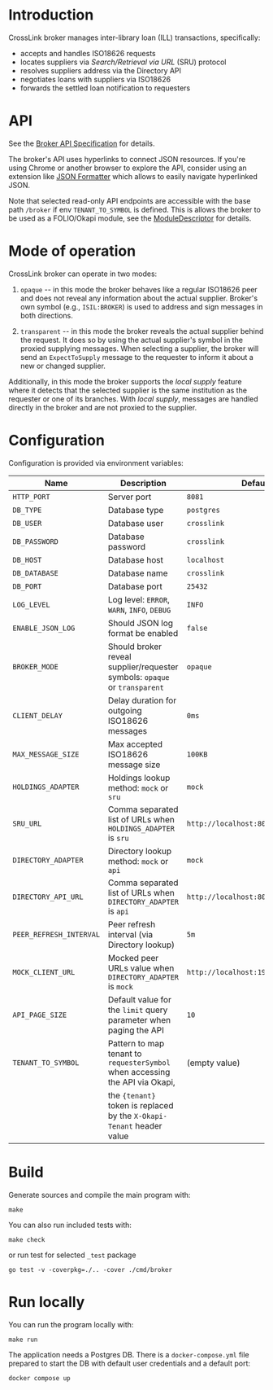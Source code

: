 # Introduction

CrossLink broker manages inter-library loan (ILL) transactions, specifically:

* accepts and handles ISO18626 requests
* locates suppliers via _Search/Retrieval via URL_ (SRU) protocol
* resolves suppliers address via the Directory API
* negotiates loans with suppliers via ISO18626
* forwards the settled loan notification to requesters

# API

See the [Broker API Specification](./oapi/open-api.yaml) for details.

The broker's API uses hyperlinks to connect JSON resources.
If you're using Chrome or another browser to explore the API,
consider using an extension like [JSON Formatter](https://chromewebstore.google.com/detail/json-formatter/bcjindcccaagfpapjjmafapmmgkkhgoa) which allows to easily navigate hyperlinked JSON.

Note that selected read-only API endpoints are accessible with the base path `/broker`
if env `TENANT_TO_SYMBOL` is defined.
This is allows the broker to be used as a FOLIO/Okapi module,
see the [ModuleDescriptor](./descriptors/ModuleDescriptor-template.json) for details.

# Mode of operation

CrossLink broker can operate in two modes:

1. `opaque` -- in this mode the broker behaves like a regular ISO18626 peer and does not reveal any information about the actual supplier. Broker's own symbol (e.g., `ISIL:BROKER`) is used to address and sign messages in both directions.

2. `transparent` -- in this mode the broker reveals the actual supplier behind the request. It does so by using the actual supplier's symbol in the proxied supplying messages. When selecting a supplier, the broker will send an `ExpectToSupply` message to the requester to inform it about a new or changed supplier.

Additionally, in this mode the broker supports the _local supply_ feature where it detects that the selected supplier is the same institution as the requester or one of its branches. With _local supply_, messages are handled directly in the broker and are not proxied to the supplier.

# Configuration

Configuration is provided via environment variables:

| Name                   | Description                                                                 | Default value                             |
|------------------------|-----------------------------------------------------------------------------|-------------------------------------------|
| `HTTP_PORT`            | Server port                                                                 | `8081`                                    |
| `DB_TYPE`              | Database type                                                               | `postgres`                                |
| `DB_USER`              | Database user                                                               | `crosslink`                               |
| `DB_PASSWORD`          | Database password                                                           | `crosslink`                               |
| `DB_HOST`              | Database host                                                               | `localhost`                               |
| `DB_DATABASE`          | Database name                                                               | `crosslink`                               |
| `DB_PORT`              | Database port                                                               | `25432`                                   |
| `LOG_LEVEL`            | Log level: `ERROR`, `WARN`, `INFO`, `DEBUG`                                 | `INFO`                                    |
| `ENABLE_JSON_LOG`      | Should JSON log format be enabled                                           | `false`                                   |
| `BROKER_MODE`          | Should broker reveal supplier/requester symbols: `opaque` or `transparent`  | `opaque`                                  |
| `CLIENT_DELAY`         | Delay duration for outgoing ISO18626 messages                               | `0ms`                                     |
| `MAX_MESSAGE_SIZE`     | Max accepted ISO18626 message size                                          | `100KB`                                   |
| `HOLDINGS_ADAPTER`     | Holdings lookup method: `mock` or `sru`                                     | `mock`                                    |
| `SRU_URL`              | Comma separated list of URLs when `HOLDINGS_ADAPTER` is `sru`               | `http://localhost:8081/sru`               |
| `DIRECTORY_ADAPTER`    | Directory lookup method: `mock` or `api`                                    | `mock`                                    |
| `DIRECTORY_API_URL`    | Comma separated list of URLs when `DIRECTORY_ADAPTER` is `api`              | `http://localhost:8081/directory/entries` |
| `PEER_REFRESH_INTERVAL`| Peer refresh interval (via Directory lookup)                                | `5m`                                      |
| `MOCK_CLIENT_URL`      | Mocked peer URLs value when `DIRECTORY_ADAPTER` is `mock`                   | `http://localhost:19083/iso18626`         |
| `API_PAGE_SIZE`        | Default value for the `limit` query parameter when paging the API           | `10`                                      |
| `TENANT_TO_SYMBOL`     | Pattern to map tenant to `requesterSymbol` when accessing the API via Okapi,| (empty value)                             |
|                        | the `{tenant}` token is replaced by the `X-Okapi-Tenant` header value       |                                           |

# Build

Generate sources and compile the main program with:

```
make
```

You can also run included tests with:

```
make check
```

or run test for selected `_test` package

```
go test -v -coverpkg=./.. -cover ./cmd/broker
```

# Run locally

You can run the program locally with:

```
make run
```

The application needs a Postgres DB.
There is a `docker-compose.yml` file prepared to start the DB with default user credentials and a default port:

```
docker compose up
```

